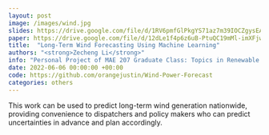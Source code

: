 ```yaml
---
layout: post
image: /images/wind.jpg
slides: https://drive.google.com/file/d/1RV6pmfGlPkgYS71az7m39IOCZgysEAAj/view?usp=sharing
paper: https://drive.google.com/file/d/12dLe1f4p6z6uB-PtuQC19mMl-imXFjwI/view?usp=sharing
title:  "Long-Term Wind Forecasting Using Machine Learning"
authors: "<strong>Zecheng Li</strong>"
info: "Personal Project of MAE 207 Graduate Class: Topics in Renewable Energy Integration"
date: 2022-06-06 00:00:00 +00:00
code: https://github.com/orangejustin/Wind-Power-Forecast
categories: others
---
```

This work can be used to predict long-term wind generation nationwide, 
providing convenience to dispatchers and policy makers who can predict uncertainties
in advance and plan accordingly.